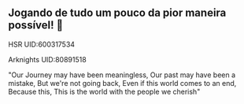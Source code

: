 ## Jogando de tudo um pouco da pior maneira possível! 👋
HSR UID:600317534 

Arknights UID:80891518

"Our Journey may have been meaningless, Our past may have been a mistake, But we're not going back, Even if this world comes to an end, Because this, This is the world with the people we cherish"
